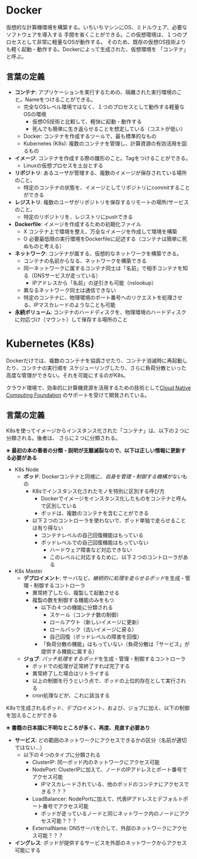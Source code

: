# Docker

仮想的な計算機環境を構築する。いちいちマシンにOS、ミドルウェア、必要なソフトウェアを導入する
手間を省くことができる。この仮想環境は、１つのプロセスとして非常に軽量なOSが動作する。
そのため、既存の仮想OS技術よりも軽く起動・動作する。Dockerによって生成された、仮想環境を
「コンテナ」と呼ぶ。

## 言葉の定義

- **コンテナ**: アプリケーションを実行するための、隔離された実行環境のこと。Nameをつけることができる。
    - 完全なOSレベル環境ではなく、１つのプロセスとして動作する軽量なOSの環境
        - 仮想OS技術と比較して、軽快に起動・動作する
        - 死んでも簡単に生き返らせることを想定している（コストが低い）
    - Docker: コンテナを作成するツールで、最も標準的なもの
    - Kubernetes (K8s): 複数のコンテナを管理し、計算資源の有効活用を図るもの
- **イメージ**: コンテナを作成する際の雛形のこと。Tagをつけることができる。
    - Linuxの仮想プロセスを土台とする
- **リポジトリ**: あるユーザが管理する、複数のイメージが保存されている場所のこと。
    - 特定のコンテナの状態を、イメージとしてリポジトリにcommitすることができる
- **レジストリ**: 複数のユーザがリポジトリを保存するリモートの場所/サービスのこと。
    - 特定のリポジトリを、レジストリにpushできる
- **Dockerfile**: イメージを作成するための初期化ファイル
    - X コンテナ上で環境を整え、万全なイメージを作成して環境を構築
    - O 必要最低限の実行環境をDockerfileに記述する（コンテナは簡単に死ぬものと考える）
- **ネットワーク**: コンテナが属する、仮想的なネットワークを構築できる。
    - コンテナの名前からなる、ネットワークを構築できる
    - 同一ネットワークに属するコンテナ同士は「名前」で相手コンテナを知る（DNSサービスが走っている）
        - IPアドレスから「名前」の逆引きも可能（nslookup）
    - 異なるネットワーク同士は通信できない
    - 特定のコンテナに、物理環境のポート番号へのリクエストを処理させる、IPマスカレードのようなことも可能
- **永続ボリューム**: コンテナのハードディスクを、物理環境のハードディスクに対応づけ（マウント）して保存する場所のこと


# Kubernetes (K8s)

Dockerだけでは、複数のコンテナを協調させたり、コンテナ消滅時に再起動したり、コンテナの実行順を
スケジューリングしたり、さらに負荷分散といった高度な管理ができない。それを可能にするのがK8s。

クラウド環境で、効率的に計算機資源を活用するための技術として[Cloud Native Computing Foundation](https://www.cncf.io/)
のサポートを受けて開発されている。

## 言葉の定義

K8sを使ってイメージからインスタンス化された「コンテナ」は、以下の２つに分類される。後者は、
さらに２つに分類される。

**※ 最初の本の著者の分類・説明が支離滅裂なので、以下は正しい情報に更新する必要がある**

- K8s Node
    - **ポッド**: Dockerコンテナと同様に、*自身を管理・制御する機構がない*もの
        - K8sでインスタンス化されたモノを特別に区別する呼び方
            - Dockerでイメージをインスタンス化したものをコンテナと呼んで区別している
            - ポッドは、複数のコンテナを含むことができる
        - 以下２つのコントローラを使わないで、ポッド単独で走らせることは有り得ない
            - コンテナレベルの自己回復機能はもっている
            - ポッドレベルでの自己回復機能はもっていない
                - ハードウェア障害など対応できない
                - このレベルに対応するために、以下２つのコントローラがある
- K8s Master
    - **デプロイメント**: サーバなど、*継続的に処理を走らせるポッド*を生成・管理・制御するコントローラ
        - 異常終了したら、複製して起動させる
        - 複製の数を制御する機能のみをもつ
            - 以下の４つの機能に分類される
                - スケール（コンテナ数の制御）
                - ロールアウト（新しいイメージに更新）
                - ロールバック（古いイメージに戻る）
                - 自己回復（ポッドレベルの障害を回復）
            - 「負荷分散の機能」はもっていない（負荷分散は「サービス」が提供する機能に属する）
    - **ジョブ**: *バッチ処理をするポッド*を生成・管理・制御するコントローラ
        - ポッドでの処理が正常終了すれば完了する
        - 異常終了した場合はリトライする
        - 以上の制御を行うという点で、ポッドの上位的存在として実行される
        - cron処理などが、これに該当する


K8sで生成されるポッド、デプロイメント、および、ジョブに加え、以下の制御を加えることができる

**※ 書籍の日本語に不明なところが多く、再度、見直す必要あり**

- **サービス**: どの範囲のネットワークにアクセスできるかの区分（名前が適切ではない…）
    - 以下の４つのタイプに分類される
        - ClusterIP: 同一ポッド内のネットワークにアクセス可能
        - NodePort: ClusterIPに加えて、ノードのIPアドレスとポート番号でアクセス可能
            - IPマスカレードされている、他のポッドのコンテナにアクセスできる？？？
        - LoadBalancer: NodePortに加えて、代表IPアドレスとデフォルトポート番号でアクセス可能
            - ポッドが走っているノードと同じネットワーク内のノードにアクセス可能？？？
        - ExternalName: DNSサーバを介して、外部のネットワークにアクセス可能？？？
- **イングレス**: ポッドが提供するサービスを外部のネットワークからアクセス可能にする

